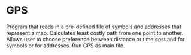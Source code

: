 # GPS
Program that reads in a pre-defined file of symbols and addresses that represent a map. Calculates least costly path from one point to another. Allows user to choose preference between distance or time cost and for symbols or for addresses. Run GPS as main file.
